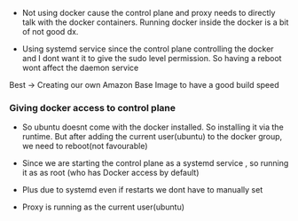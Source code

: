 * Not using docker cause the control plane and proxy needs to directly talk with the docker containers. Running docker inside the docker is a bit of not good dx.

* Using systemd service since the control plane controlling the docker and I dont want it to give the sudo level permission. So having a reboot wont affect the daemon service

Best -> Creating our own Amazon Base Image to have a good build speed

### Giving docker access to control plane
* So ubuntu doesnt come with the docker installed. So installing it via the runtime. 
But after adding the current user(ubuntu) to the docker group, we need to reboot(not favourable)

* Since we are starting the control plane as a systemd service , so running it as as root (who has Docker access by default)

* Plus due to systemd even if restarts we dont have to manually set

* Proxy is running as the current user(ubuntu)